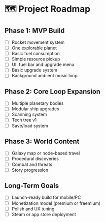# 🗺️ Project Roadmap

## Phase 1: MVP Build

- [ ] Rocket movement system
- [ ] One explorable planet
- [ ] Basic fuel consumption
- [ ] Simple resource pickup
- [ ] UI: fuel bar and upgrade menu
- [ ] Basic upgrade system
- [ ] Background ambient music loop

## Phase 2: Core Loop Expansion

- [ ] Multiple planetary bodies
- [ ] Modular ship upgrades
- [ ] Scanning system
- [ ] Tech tree v1
- [ ] Save/load system

## Phase 3: World Content

- [ ] Galaxy map or node-based travel
- [ ] Procedural discoveries
- [ ] Combat and threats
- [ ] Story progression

## Long-Term Goals

- [ ] Launch-ready build for mobile/PC
- [ ] Monetization model (premium or freemium)
- [ ] Polish and UX tuning
- [ ] Steam or app store deployment